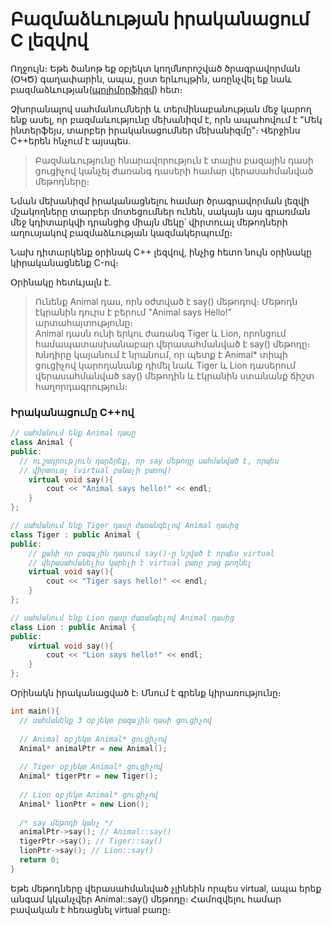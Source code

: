 Բազմաձևության իրականացում C լեզվով
=============================
  Ողջույն։ Եթե ծանոթ եք օբյեկտ կողմնորոշված ծրագրավորման (ՕԿԾ) գաղափարին, ապա, ըստ երևույթին, առընչվել եք նաև բազմաձևության([պոլիմորֆիզմ](http://en.wikipedia.org/wiki/Polymorphism_%28computer_science%29)) հետ։ 

  Չխորանալով սահմանումների և տերմինաբանության մեջ կարող ենք ասել, որ բազմաևությունը մեխանիզմ է, որն ապահովում է "Մեկ ինտերֆեյս, տարբեր իրականացումներ մեխանիզմը"։ Վերջինս C++երեն հնչում է այսպես.
>  Բազմաևությունը հնարավորություն է տալիս բազային դասի ցուցիչով կանչել ժառանգ դասերի համար վերասահմանված մեթոդները։ 
  
  Նման մեխանիզմ իրականացնելու համար ծրագրավորման լեզվի մշակողները տարբեր մոտեցումներ ունեն, սակայն այս գրառման մեջ կդիտարկվի դրանցից միայն մեկը՝ վիրտուալ մեթոդների աղուսյակով բազմաձևության կազմակերպումը։ 
  
  Նախ դիտարկենք օրինակ C++ լեզվով, ինչից հետո նույն օրինակը կիրականացնենք C-ով։ 
  
  Օրինակը հետևյալն է․
> Ունենք Animal դաս, որն օժտված է say() մեթոդով։ Մեթոդն էկրանին դուրս է բերում "Animal says Hello!" արտահայտությունը։  
> Animal դասն ունի երկու ժառանգ Tiger և Lion, որոնցում համապատասխանաբար վերասահմանված է say() մեթոդը։ 
> Խնդիրը կայանում է նրանում, որ պետք է Animal* տիպի ցուցիչով կարողանանք դիմել նաև Tiger և Lion դասերում վերասահմանված say() մեթոդին և էկրանին ստանանք ճիշտ հաղորդագրություն։ 

### Իրականացումը C++ով 
  
  ```c++
  // սահմանում ենք Animal դասը 
  class Animal {
  public:
  	// ուշադրություն դարձրեք, որ say մեթոդը սահմանված է, որպես
  	// վիրտուալ (virtual բանալի բառով)
	  virtual void say(){
		  cout << "Animal says hello!" << endl;	
	  }
  };
  
  // սահմանում ենք Tiger դասը ժառանգելով Animal դասից
  class Tiger : public Animal {
  public:
  	  // քանի որ բազային դասում say()-ը նշված է որպես virtual
  	  // վերասահմանելիս կարելի է virtual բառը բաց թողնել
	  virtual void say(){
		  cout << "Tiger says hello!" << endl;	
	  }
  };

  // սահմանում ենք Lion դասը ժառանգելով Animal դասից
  class Lion : public Animal {
  public:
	  virtual void say(){
		  cout << "Lion says hello!" << endl;	
	  }
  };

  ```
  
  Օրինակն իրականացված է։ Մնում է գրենք կիրառությունը։
  ```c++
  int main(){
    // սահմանենք 3 օբյեկտ բազային դասի ցուցիչով 
    
    // Animal օբյեկտ Animal* ցուցիչով
    Animal* animalPtr = new Animal();
    
    // Tiger օբյեկտ Animal* ցուցիչով
    Animal* tigerPtr = new Tiger();
    
    // Lion օբյեկտ Animal* ցուցիչով
    Animal* lionPtr = new Lion();
    
    /* say մեթոդի կանչ */
    animalPtr->say(); // Animal::say()
    tigerPtr->say(); // Tiger::say()
    lionPtr->say(); // Lion::say()
    return 0;
}
  ```

Եթե մեթոդները վերասահմանված չլինեին որպես virtual, ապա երեք անգամ կկանչվեր Animal::say() մեթոդը։ Համոզվելու համար բավական է հեռացնել virtual բառը։
